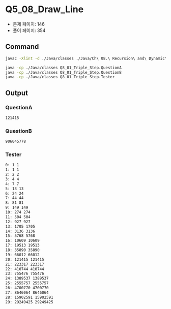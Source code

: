 # Q5_08_Draw_Line

- 문제 페이지: 146
- 풀이 페이지: 354

## Command

```sh
javac -Xlint -d ./Java/classes ./Java/Ch\ 08.\ Recursion\ and\ Dynamic\ Programming/Q8_01_Triple_Step/**/*.java

java -cp ./Java/classes Q8_01_Triple_Step.QuestionA
java -cp ./Java/classes Q8_01_Triple_Step.QuestionB
java -cp ./Java/classes Q8_01_Triple_Step.Tester
```

## Output

### QuestionA

```txt
121415
```

### QuestionB

```txt
906045778
```

### Tester

```txt
0: 1 1
1: 1 1
2: 2 2
3: 4 4
4: 7 7
5: 13 13
6: 24 24
7: 44 44
8: 81 81
9: 149 149
10: 274 274
11: 504 504
12: 927 927
13: 1705 1705
14: 3136 3136
15: 5768 5768
16: 10609 10609
17: 19513 19513
18: 35890 35890
19: 66012 66012
20: 121415 121415
21: 223317 223317
22: 410744 410744
23: 755476 755476
24: 1389537 1389537
25: 2555757 2555757
26: 4700770 4700770
27: 8646064 8646064
28: 15902591 15902591
29: 29249425 29249425
```
